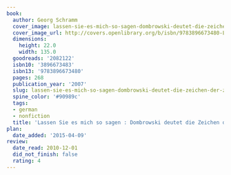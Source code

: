 ```yaml
---
book:
  author: Georg Schramm
  cover_image: lassen-sie-es-mich-so-sagen-dombrowski-deutet-die-zeichen-der-zeit.jpg
  cover_image_url: http://covers.openlibrary.org/b/isbn/9783896673480-L.jpg
  dimensions:
    height: 22.0
    width: 135.0
  goodreads: '2082122'
  isbn10: '3896673483'
  isbn13: '9783896673480'
  pages: 268
  publication_year: '2007'
  slug: lassen-sie-es-mich-so-sagen-dombrowski-deutet-die-zeichen-der-zeit
  spine_color: '#90989c'
  tags:
  - german
  - nonfiction
  title: 'Lassen Sie es mich so sagen : Dombrowski deutet die Zeichen der Zeit'
plan:
  date_added: '2015-04-09'
review:
  date_read: 2010-12-01
  did_not_finish: false
  rating: 4
---
```

